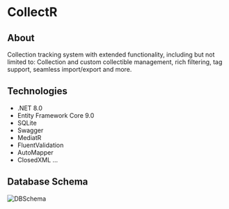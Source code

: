 # CollectR

## About

Collection tracking system with extended functionality, including but not limited to: Collection and custom collectible management, rich filtering, tag support, seamless import/export and more.

## Technologies

- .NET 8.0
- Entity Framework Core 9.0
- SQLite
- Swagger
- MediatR
- FluentValidation
- AutoMapper
- ClosedXML
...

## Database Schema

![DBSchema](https://github.com/user-attachments/assets/75d6b6b8-0918-4c6f-813e-3f85ee813d0d)

